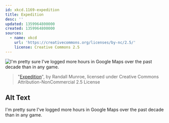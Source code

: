 ```yaml
---
id: xkcd.1169-expedition
title: Expedition
desc: ''
updated: 1359964800000
created: 1359964800000
sources:
  - name: xkcd
    url: 'https://creativecommons.org/licenses/by-nc/2.5/'
    license: Creative Commons 2.5
---
```

![I'm pretty sure I've logged more hours in Google Maps over the past decade than in any game.](https://imgs.xkcd.com/comics/expedition.png)
> "[Expedition](https://xkcd.com/1169/)", by Randall Munroe, licensed under Creative Commons Attribution-NonCommercial 2.5 License

## Alt Text
I'm pretty sure I've logged more hours in Google Maps over the past decade than in any game.
